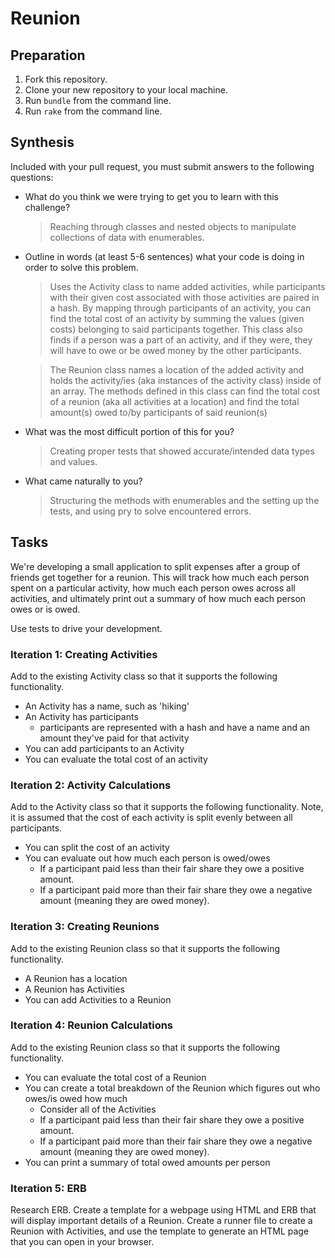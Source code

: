 # Reunion

## Preparation

1.  Fork this repository.
1.  Clone your new repository to your local machine.
1.  Run `bundle` from the command line.
1.  Run `rake` from the command line.

## Synthesis

Included with your pull request, you must submit answers to the following questions:

* What do you think we were trying to get you to learn with this challenge?

  > Reaching through classes and nested objects to manipulate collections of data with enumerables.

* Outline in words (at least 5-6 sentences) what your code is doing in order to solve this problem.

  > Uses the Activity class to name added activities, while participants with their given cost associated with those activities are paired in a hash. By mapping through participants of an activity, you can find the total cost of an activity by summing the values (given costs) belonging to said participants together. This class also finds if a person was a part of an activity, and if they were, they will have to owe or be owed money by the other participants.

  > The Reunion class names a location of the added activity and holds the activity/ies (aka instances of the activity class) inside of an array. The methods defined in this class can find the total cost of a reunion (aka all activities at a location) and find the total amount(s) owed to/by participants of said reunion(s)

- What was the most difficult portion of this for you?

  > Creating proper tests that showed accurate/intended data types and values.

- What came naturally to you?
  > Structuring the methods with enumerables and the setting up the tests, and using pry to solve encountered errors.

## Tasks

We're developing a small application to split expenses after a group of friends get together for a reunion. This will track how much each person spent on a particular activity, how much each person owes across all activities, and ultimately print out a summary of how much each person owes or is owed.

Use tests to drive your development.

### Iteration 1: Creating Activities

Add to the existing Activity class so that it supports the following functionality.

* An Activity has a name, such as 'hiking'
* An Activity has participants
  * participants are represented with a hash and have a name and an amount they've paid for that activity
* You can add participants to an Activity
* You can evaluate the total cost of an activity

### Iteration 2: Activity Calculations

Add to the Activity class so that it supports the following functionality. Note, it is assumed that the cost of each activity is split evenly between all participants.

* You can split the cost of an activity
* You can evaluate out how much each person is owed/owes
  * If a participant paid less than their fair share they owe a positive amount.
  * If a participant paid more than their fair share they owe a negative amount (meaning they are owed money).

### Iteration 3: Creating Reunions

Add to the existing Reunion class so that it supports the following functionality.

* A Reunion has a location
* A Reunion has Activities
* You can add Activities to a Reunion

### Iteration 4: Reunion Calculations

Add to the existing Reunion class so that it supports the following functionality.

* You can evaluate the total cost of a Reunion
* You can create a total breakdown of the Reunion which figures out who owes/is owed how much
  * Consider all of the Activities
  * If a participant paid less than their fair share they owe a positive amount.
  * If a participant paid more than their fair share they owe a negative amount (meaning they are owed money).
* You can print a summary of total owed amounts per person

### Iteration 5: ERB

Research ERB. Create a template for a webpage using HTML and ERB that will display important details of a Reunion. Create a runner file to create a Reunion with Activities, and use the template to generate an HTML page that you can open in your browser.
